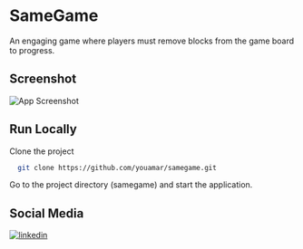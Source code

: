 # SameGame
An engaging game where players must remove blocks from the game board to progress.
## Screenshot
![App Screenshot](https://i.ibb.co/yQvXpVk/9.png)
## Run Locally
Clone the project
```bash
  git clone https://github.com/youamar/samegame.git
```
Go to the project directory (samegame) and start the application.
## Social Media
[![linkedin](https://img.shields.io/badge/linkedin-0A66C2?style=for-the-badge&logo=linkedin&logoColor=white)](https://be.linkedin.com/in/yahya-ouamar)
